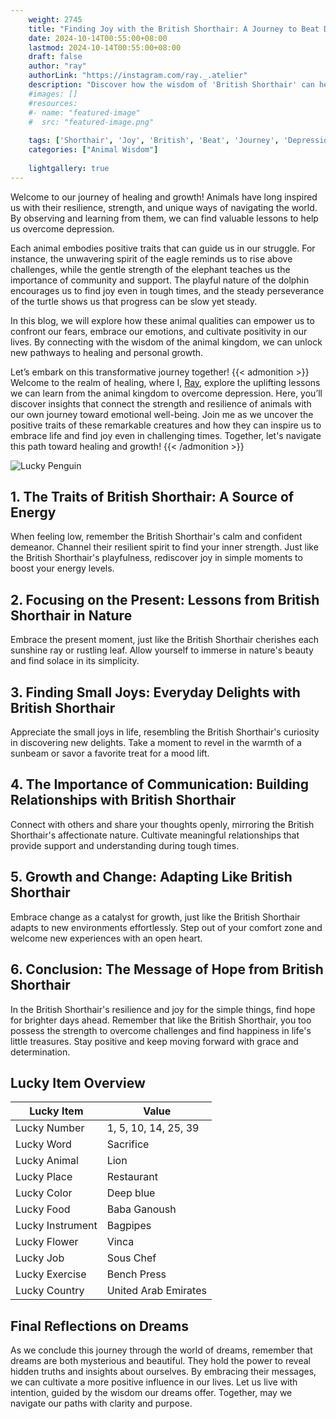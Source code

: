 ```yaml
---
    weight: 2745
    title: "Finding Joy with the British Shorthair: A Journey to Beat Depression"  # Assuming 'title' column exists
    date: 2024-10-14T00:55:00+08:00
    lastmod: 2024-10-14T00:55:00+08:00
    draft: false
    author: "ray"
    authorLink: "https://instagram.com/ray._.atelier"
    description: "Discover how the wisdom of 'British Shorthair' can help you overcome depression and find joy in your life journey."
    #images: []
    #resources:
    #- name: "featured-image"
    #  src: "featured-image.png"
    
    tags: ['Shorthair', 'Joy', 'British', 'Beat', 'Journey', 'Depression', 'Finding']
    categories: ["Animal Wisdom"]
    
    lightgallery: true
---
```

    
Welcome to our journey of healing and growth! Animals have long inspired us with their resilience, strength, and unique ways of navigating the world. By observing and learning from them, we can find valuable lessons to help us overcome depression.

Each animal embodies positive traits that can guide us in our struggle. For instance, the unwavering spirit of the eagle reminds us to rise above challenges, while the gentle strength of the elephant teaches us the importance of community and support. The playful nature of the dolphin encourages us to find joy even in tough times, and the steady perseverance of the turtle shows us that progress can be slow yet steady.

In this blog, we will explore how these animal qualities can empower us to confront our fears, embrace our emotions, and cultivate positivity in our lives. By connecting with the wisdom of the animal kingdom, we can unlock new pathways to healing and personal growth.

Let’s embark on this transformative journey together!
{{< admonition >}}
Welcome to the realm of healing, where I, [Ray](https://instagram.com/ray._.atelier), explore the uplifting lessons we can learn from the animal kingdom to overcome depression. Here, you’ll discover insights that connect the strength and resilience of animals with our own journey toward emotional well-being. Join me as we uncover the positive traits of these remarkable creatures and how they can inspire us to embrace life and find joy even in challenging times. Together, let's navigate this path toward healing and growth!
{{< /admonition >}}

![Lucky Penguin](https://cdn.pixabay.com/photo/2024/09/07/02/34/penguins-9028827_1280.jpg "Lucky Penguin")

## 1. The Traits of British Shorthair: A Source of Energy
When feeling low, remember the British Shorthair's calm and confident demeanor. Channel their resilient spirit to find your inner strength. Just like the British Shorthair's playfulness, rediscover joy in simple moments to boost your energy levels.

## 2. Focusing on the Present: Lessons from British Shorthair in Nature
Embrace the present moment, just like the British Shorthair cherishes each sunshine ray or rustling leaf. Allow yourself to immerse in nature's beauty and find solace in its simplicity.

## 3. Finding Small Joys: Everyday Delights with British Shorthair
Appreciate the small joys in life, resembling the British Shorthair's curiosity in discovering new delights. Take a moment to revel in the warmth of a sunbeam or savor a favorite treat for a mood lift.

## 4. The Importance of Communication: Building Relationships with British Shorthair
Connect with others and share your thoughts openly, mirroring the British Shorthair's affectionate nature. Cultivate meaningful relationships that provide support and understanding during tough times.

## 5. Growth and Change: Adapting Like British Shorthair
Embrace change as a catalyst for growth, just like the British Shorthair adapts to new environments effortlessly. Step out of your comfort zone and welcome new experiences with an open heart.

## 6. Conclusion: The Message of Hope from British Shorthair
In the British Shorthair's resilience and joy for the simple things, find hope for brighter days ahead. Remember that like the British Shorthair, you too possess the strength to overcome challenges and find happiness in life's little treasures. Stay positive and keep moving forward with grace and determination.


## Lucky Item Overview
| Lucky Item          | Value              |
|---------------|--------------------|
| Lucky Number        | 1, 5, 10, 14, 25, 39  |
| Lucky Word          | Sacrifice |
| Lucky Animal        | Lion |
| Lucky Place         | Restaurant     |
| Lucky Color         | Deep blue     |
| Lucky Food          | Baba Ganoush      |
| Lucky Instrument    | Bagpipes |
| Lucky Flower        | Vinca    |
| Lucky Job           | Sous Chef       |
| Lucky Exercise      | Bench Press  |
| Lucky Country       | United Arab Emirates    |


##  Final Reflections on Dreams

As we conclude this journey through the world of dreams, remember that dreams are both mysterious and beautiful. They hold the power to reveal hidden truths and insights about ourselves. By embracing their messages, we can cultivate a more positive influence in our lives. Let us live with intention, guided by the wisdom our dreams offer. Together, may we navigate our paths with clarity and purpose.
